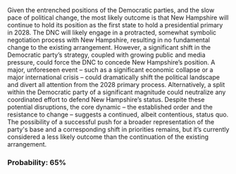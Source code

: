 Given the entrenched positions of the Democratic parties, and the slow pace of political change, the most likely outcome is that New Hampshire will continue to hold its position as the first state to hold a presidential primary in 2028. The DNC will likely engage in a protracted, somewhat symbolic negotiation process with New Hampshire, resulting in no fundamental change to the existing arrangement. However, a significant shift in the Democratic party’s strategy, coupled with growing public and media pressure, could force the DNC to concede New Hampshire’s position. A major, unforeseen event – such as a significant economic collapse or a major international crisis – could dramatically shift the political landscape and divert all attention from the 2028 primary process. Alternatively, a split within the Democratic party of a significant magnitude could neutralize any coordinated effort to defend New Hampshire’s status. Despite these potential disruptions, the core dynamic – the established order and the resistance to change – suggests a continued, albeit contentious, status quo.  The possibility of a successful push for a broader representation of the party's base and a corresponding shift in priorities remains, but it’s currently considered a less likely outcome than the continuation of the existing arrangement.

### Probability: 65%
